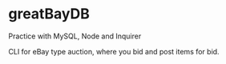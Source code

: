 # greatBayDB
Practice with  MySQL, Node and Inquirer

CLI for eBay type auction, where you bid and post items for bid.
